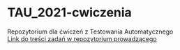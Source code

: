 # TAU_2021-cwiczenia
Repozytorium dla ćwiczeń z Testowania Automatycznego  
[Link do treści zadań w repozytorium prowadzącego](https://github.com/arturadom/TAU_2021)

